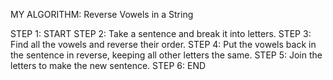 MY ALGORITHM: Reverse Vowels in a String


STEP 1: START
STEP 2: Take a sentence and break it into letters.
STEP 3: Find all the vowels and reverse their order.
STEP 4: Put the vowels back in the sentence in reverse, keeping all other letters the same.
STEP 5: Join the letters to make the new sentence.
STEP 6: END
